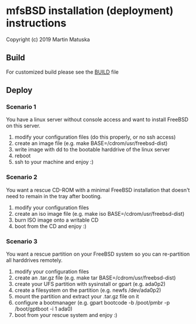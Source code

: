 # mfsBSD installation (deployment) instructions

Copyright (c) 2019 Martin Matuska <mm at FreeBSD.org>

## Build
For customized build please see the [BUILD](./BUILD.md) file

## Deploy

### Scenario 1
You have a linux server without console access and want to install
FreeBSD on this server.

1. modify your configuration files (do this properly, or no ssh access)
2. create an image file (e.g. make BASE=/cdrom/usr/freebsd-dist)
3. write image with dd to the bootable harddrive of the linux server
4. reboot
5. ssh to your machine and enjoy :)

### Scenario 2
You want a rescue CD-ROM with a minimal FreeBSD installation that doesn't
need to remain in the tray after booting.

1. modify your configuration files
2. create an iso image file (e.g. make iso BASE=/cdrom/usr/freebsd-dist)
3. burn ISO image onto a writable CD
4. boot from the CD and enjoy :)

### Scenario 3
You want a rescue partition on your FreeBSD system so you can re-partition
all harddrives remotely.

1. modify your configuration files
2. create an .tar.gz file (e.g. make tar BASE=/cdrom/usr/freebsd-dist)
3. create your UFS partition with sysinstall or gpart (e.g. ada0p2)
4. create a filesystem on the partition (e.g. newfs /dev/ada0p2)
5. mount the partition and extract your .tar.gz file on it
6. configure a bootmanager (e.g. gpart bootcode -b /poot/pmbr -p /boot/gptboot -i 1 ada0)
7. boot from your rescue system and enjoy :)
